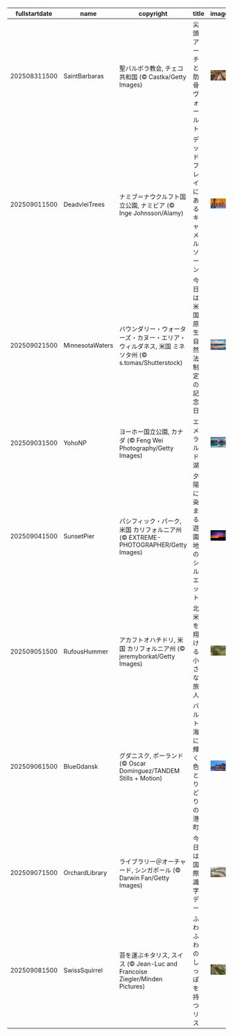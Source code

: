 |fullstartdate|name|copyright|title|image|
|--|--|--|--|--|
202508311500|SaintBarbaras|聖バルボラ教会, チェコ共和国 (© Castka/Getty Images)|尖頭アーチと肋骨ヴォールト|![](/ja-JP/2025/09/202508311500SaintBarbaras.jpg)|
202509011500|DeadvleiTrees|ナミブ＝ナウクルフト国立公園, ナミビア (© Inge Johnsson/Alamy)|デッドフレイにあるキャメルソーン|![](/ja-JP/2025/09/202509011500DeadvleiTrees.jpg)|
202509021500|MinnesotaWaters|バウンダリー・ウォーターズ・カヌー・エリア・ウィルダネス, 米国 ミネソタ州 (© s.tomas/Shutterstock)|今日は米国原生自然法制定の記念日|![](/ja-JP/2025/09/202509021500MinnesotaWaters.jpg)|
202509031500|YohoNP|ヨーホー国立公園, カナダ (© Feng Wei Photography/Getty Images)|エメラルド湖|![](/ja-JP/2025/09/202509031500YohoNP.jpg)|
202509041500|SunsetPier|パシフィック・パーク, 米国 カリフォルニア州 (© EXTREME-PHOTOGRAPHER/Getty Images)|夕陽に染まる遊園地のシルエット|![](/ja-JP/2025/09/202509041500SunsetPier.jpg)|
202509051500|RufousHummer|アカフトオハチドリ, 米国 カリフォルニア州 (© jeremyborkat/Getty Images)|北米を翔ける小さな旅人|![](/ja-JP/2025/09/202509051500RufousHummer.jpg)|
202509061500|BlueGdansk|グダニスク, ポーランド (© Oscar Dominguez/TANDEM Stills + Motion)|バルト海に輝く色とりどりの港町|![](/ja-JP/2025/09/202509061500BlueGdansk.jpg)|
202509071500|OrchardLibrary|ライブラリー＠オーチャード, シンガポール (© Darwin Fan/Getty Images)|今日は国際識字デー|![](/ja-JP/2025/09/202509071500OrchardLibrary.jpg)|
202509081500|SwissSquirrel|苔を運ぶキタリス, スイス (© Jean-Luc and Francoise Ziegler/Minden Pictures)|ふわふわのしっぽを持つリス|![](/ja-JP/2025/09/202509081500SwissSquirrel.jpg)|

